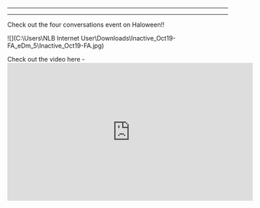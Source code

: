

---





---





Check out the four conversations event on Haloween!!



![](C:\Users\NLB Internet User\Downloads\Inactive_Oct19-FA_eDm_5\Inactive_Oct19-FA.jpg)



Check out the video here - <iframe width="560" height="315" src="https://www.youtube.com/embed/kuTk6Y0kfWc" frameborder="0" allow="accelerometer; autoplay; encrypted-media; gyroscope; picture-in-picture" allowfullscreen></iframe>


